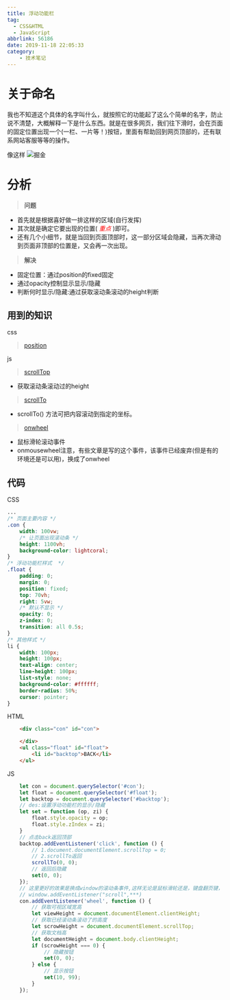 ```yaml
---
title: 浮动功能栏
tag:
  - CSS&HTML
  - JavaScript
abbrlink: 56186
date: 2019-11-18 22:05:33
category:
    - 技术笔记
---
```


# 关于命名
我也不知道这个具体的名字叫什么，就按照它的功能起了这么个简单的名字，防止说不清楚，大概解释一下是什么东西。就是在很多网页，我们往下滑时，会在页面的固定位置出现一个(一栏、一片等！)按钮，里面有帮助回到网页顶部的，还有联系网站客服等等的操作。

像这样
![掘金](/img/juejin.png)
<!-- more -->
# 分析
>**问题**
- 首先就是根据喜好做一排这样的区域(自行发挥)
- 其次就是确定它要出现的位置(<font color='red'> *重点*</font> )即可。
- 还有几个小细节，就是当回到页面顶部时，这一部分区域会隐藏，当再次滑动到页面非顶部的位置是，又会再一次出现。

>**解决**
- 固定位置：通过position的fixed固定
- 通过opacity控制显示显示/隐藏
- 判断何时显示/隐藏:通过获取滚动条滚动的height判断

## 用到的知识
css
>[position](https://www.runoob.com/cssref/pr-class-position.html)

js
>[scrollTop](https://developer.mozilla.org/zh-CN/docs/Web/API/Element/scrollTop)
- 获取滚动条滚动过的height

>[scrollTo](https://www.runoob.com/jsref/met-win-scrollto.html)
- scrollTo() 方法可把内容滚动到指定的坐标。

>[onwheel](https://www.runoob.com/jsref/event-onwheel.html)
- 鼠标滑轮滚动事件
- onmousewheel注意，有些文章是写的这个事件，该事件已经废弃(但是有的环境还是可以用)，换成了onwheel

## 代码
CSS
```css
...
/* 页面主要内容 */
.con {
    width: 100vw;
    /* 让页面出现滚动条 */
    height: 1100vh;
    background-color: lightcoral;
}
/* 浮动功能栏样式  */
.float {
    padding: 0;
    margin: 0;
    position: fixed;
    top: 70vh;
    right: 5vw;
    /* 默认不显示 */
    opacity: 0;
    z-index: 0;
    transition: all 0.5s;
}
/* 其他样式 */
li {
    width: 100px;
    height: 100px;
    text-align: center;
    line-height: 100px;
    list-style: none;
    background-color: #ffffff;
    border-radius: 50%;
    cursor: pointer;
}
```
HTML
```html
    <div class="con" id="con">

    </div>
    <ul class="float" id="float">
        <li id="backtop">BACK</li>
    </ul>
```
JS
```js
    let con = document.querySelector('#con');
    let float = document.querySelector('#float');
    let backtop = document.querySelector('#backtop');
    // des:设置浮动功能栏的显示/隐藏
    let set = function (op, zi) {
        float.style.opacity = op;
        float.style.zIndex = zi;
    }
    // 点击back返回顶部
    backtop.addEventListener('click', function () {
        // 1.document.documentElement.scrollTop = 0;
        // 2.scrollTo返回
        scrollTo(0, 0);
        // 返回后隐藏
        set(0, 0);
    });
    // 这里更好的效果是换成window的滚动条事件,这样无论是鼠标滑轮还是，键盘翻页键，还是点击滚动条都可以触发
    // window.addEventListener("scroll",***)
    con.addEventListener('wheel', function () {
        // 获取可视区域宽高
        let viewHeight = document.documentElement.clientHeight;
        // 获取已经滚动条滚动了的高度
        let scrowHeight = document.documentElement.scrollTop;
        // 获取文档高
        let documentHeight = document.body.clientHeight;
        if (scrowHeight === 0) {
            // 隐藏按钮
            set(0, 0);
        } else {
            // 显示按钮
            set(10, 99);
        }
    });
```
